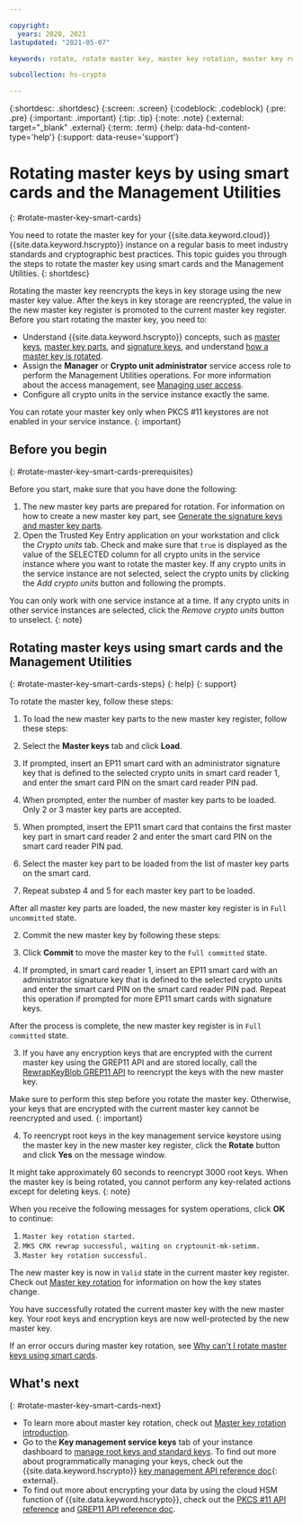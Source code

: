 ```yaml
---

copyright:
  years: 2020, 2021
lastupdated: "2021-05-07"

keywords: rotate, rotate master key, master key rotation, master key rolling, rewrap root key, reencrypt root key

subcollection: hs-crypto

---
```


{:shortdesc: .shortdesc}
{:screen: .screen}
{:codeblock: .codeblock}
{:pre: .pre}
{:important: .important}
{:tip: .tip}
{:note: .note}
{:external: target="_blank" .external}
{:term: .term}
{:help: data-hd-content-type='help'}
{:support: data-reuse='support'}

# Rotating master keys by using smart cards and the Management Utilities
{: #rotate-master-key-smart-cards}

You need to rotate the master key for your {{site.data.keyword.cloud}} {{site.data.keyword.hscrypto}} instance on a regular basis to meet industry standards and cryptographic best practices. This topic guides you through the steps to rotate the master key using smart cards and the Management Utilities.
{: shortdesc}

Rotating the master key reencrypts the keys in key storage using the new master key value. After the keys in key storage are reencrypted, the value in the new master key register is promoted to the current master key register. Before you start rotating the master key, you need to:

- Understand {{site.data.keyword.hscrypto}} concepts, such as [master keys](/docs/hs-crypto?topic=hs-crypto-understand-concepts#master-key-concept), [master key parts](/docs/hs-crypto?topic=hs-crypto-understand-concepts#master-key-part-concept), and [signature keys](/docs/hs-crypto?topic=hs-crypto-understand-concepts#signature-key-concept), and understand [how a master key is rotated](/docs/hs-crypto?topic=hs-crypto-master-key-rotation-intro).
- Assign the **Manager** or **Crypto unit administrator** service access role to perform the Management Utilities operations. For more information about the access management, see [Managing user access](/docs/hs-crypto?topic=hs-crypto-manage-access).
- Configure all crypto units in the service instance exactly the same.

You can rotate your master key only when PKCS #11 keystores are not enabled in your service instance.
{: important}

## Before you begin
{: #rotate-master-key-smart-cards-prerequisites}

Before you start, make sure that you have done the following:

1. The new master key parts are prepared for rotation. For information on how to create a new master key part, see [Generate the signature keys and master key parts](/docs/hs-crypto?topic=hs-crypto-initialize-hsm-management-utilities#step1-generate-keys-management-utilities).
2. Open the Trusted Key Entry application on your workstation and click the *Crypto units* tab. Check and make sure that `true` is displayed as the value of the SELECTED column for all crypto units in the service instance where you want to rotate the master key. If any crypto units in the service instance are not selected, select the crypto units by clicking the *Add crypto units* button and following the prompts.

  You can only work with one service instance at a time. If any crypto units in other service instances are selected, click the *Remove crypto units* button to unselect.
  {: note}

## Rotating master keys using smart cards and the Management Utilities
{: #rotate-master-key-smart-cards-steps}
{: help}
{: support}

To rotate the master key, follow these steps:

1. To load the new master key parts to the new master key register, follow these steps:

  1. Select the **Master keys** tab and click **Load**.
  2. If prompted, insert an EP11 smart card with an administrator signature key that is defined to the selected crypto units in smart card reader 1, and enter the smart card PIN on the smart card reader PIN pad.
  3. When prompted, enter the number of master key parts to be loaded. Only 2 or 3 master key parts are accepted.
  4. When prompted, insert the EP11 smart card that contains the first master key part in smart card reader 2 and enter the smart card PIN on the smart card reader PIN pad.
  5. Select the master key part to be loaded from the list of master key parts on the smart card.
  6. Repeat substep 4 and 5 for each master key part to be loaded.

  After all master key parts are loaded, the new master key register is in `Full uncommitted` state.

2. Commit the new master key by following these steps:

  1. Click **Commit** to move the master key to the `Full committed` state.
  2. If prompted, in smart card reader 1, insert an EP11 smart card with an administrator signature key that is defined to the selected crypto units and enter the smart card PIN on the smart card reader PIN pad. Repeat this operation if prompted for more EP11 smart cards with signature keys.

  After the process is complete, the new master key register is in `Full committed` state.

3. If you have any encryption keys that are encrypted with the current master key using the GREP11 API and are stored locally, call the [RewrapKeyBlob GREP11 API](/docs/hs-crypto?topic=hs-crypto-grep11-api-ref#grep11-rewrapKeyBlob) to reencrypt the keys with the new master key.

  Make sure to perform this step before you rotate the master key. Otherwise, your keys that are encrypted with the current master key cannot be reencrypted and used.
  {: important}

4. To reencrypt root keys in the key management service keystore using the master key in the new master key register, click the **Rotate** button and click **Yes** on the message window.

  It might take approximately 60 seconds to reencrypt 3000 root keys. When the master key is being rotated, you cannot perform any key-related actions except for deleting keys.
  {: note}

  When you receive the following messages for system operations, click **OK** to continue:

  1. `Master key rotation started.`
  2. `MKS CRK rewrap successful, waiting on cryptounit-mk-setimm.`
  3. `Master key rotation successful.`

  The new master key is now in `Valid` state in the current master key register. Check out [Master key rotation](/docs/hs-crypto?topic=hs-crypto-master-key-rotation-intro) for information on how the key states change.

You have successfully rotated the current master key with the new master key. Your root keys and encryption keys are now well-protected by the new master key.

If an error occurs during master key rotation, see [Why can't I rotate master keys using smart cards](/docs/hs-crypto?topic=hs-crypto-troubleshoot-master-key-rotation-key-smart-cards).

## What's next
{: #rotate-master-key-smart-cards-next}

- To learn more about master key rotation, check out [Master key rotation introduction](/docs/hs-crypto?topic=hs-crypto-master-key-rotation-intro).
- Go to the **Key management service keys** tab of your instance dashboard to [manage root keys and standard keys](/docs/hs-crypto?topic=hs-crypto-get-started#manage-keys). To find out more about programmatically managing your keys, check out the {{site.data.keyword.hscrypto}} [key management API reference doc](https://{DomainName}/apidocs/hs-crypto){: external}.
- To find out more about encrypting your data by using the cloud HSM function of {{site.data.keyword.hscrypto}}, check out the [PKCS #11 API reference](/docs/hs-crypto?topic=hs-crypto-pkcs11-api-ref) and [GREP11 API reference doc](/docs/hs-crypto?topic=hs-crypto-grep11-api-ref).

